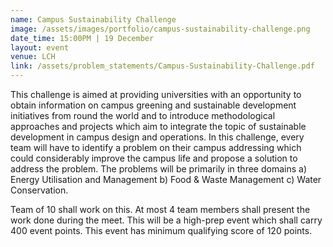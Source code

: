 ```yaml
---
name: Campus Sustainability Challenge
image: /assets/images/portfolio/campus-sustainability-challenge.png
date_time: 15:00PM | 19 December
layout: event
venue: LCH
link: /assets/problem_statements/Campus-Sustainability-Challenge.pdf
---
```

This challenge is aimed at providing universities with an opportunity to obtain information on campus greening and sustainable development initiatives from round the world and to introduce methodological approaches and projects which aim to integrate the topic of sustainable development in campus design and operations. In this challenge, every team will have to identify a problem on their campus addressing which could considerably improve the campus life and propose a solution to address the problem. The problems will be primarily in three domains a) Energy Utilisation and Management b) Food & Waste Management c) Water Conservation. 

Team of 10 shall work on this. At most 4 team members shall present the work done during the meet. This will be a high-prep event which shall carry 400 event points. This event has minimum qualifying score of 120 points.  